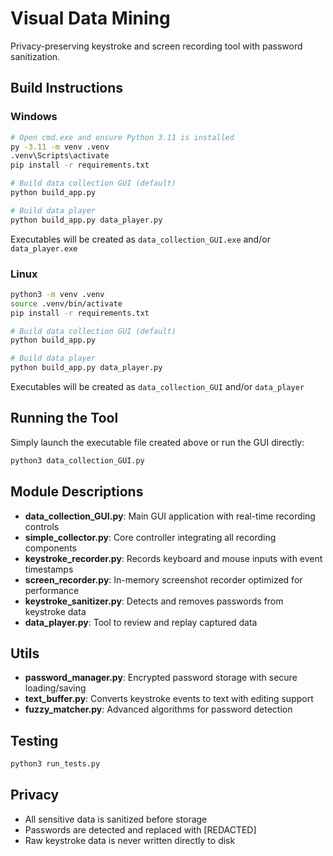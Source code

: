 # Visual Data Mining

Privacy-preserving keystroke and screen recording tool with password sanitization.

## Build Instructions

### Windows
```bash
# Open cmd.exe and ensure Python 3.11 is installed
py -3.11 -m venv .venv
.venv\Scripts\activate
pip install -r requirements.txt

# Build data collection GUI (default)
python build_app.py

# Build data player
python build_app.py data_player.py
```
Executables will be created as `data_collection_GUI.exe` and/or `data_player.exe`

### Linux
```bash
python3 -m venv .venv
source .venv/bin/activate
pip install -r requirements.txt

# Build data collection GUI (default)
python build_app.py

# Build data player
python build_app.py data_player.py
```
Executables will be created as `data_collection_GUI` and/or `data_player`

## Running the Tool
Simply launch the executable file created above or run the GUI directly:
```bash
python3 data_collection_GUI.py
```

## Module Descriptions

- **data_collection_GUI.py**: Main GUI application with real-time recording controls
- **simple_collector.py**: Core controller integrating all recording components
- **keystroke_recorder.py**: Records keyboard and mouse inputs with event timestamps
- **screen_recorder.py**: In-memory screenshot recorder optimized for performance
- **keystroke_sanitizer.py**: Detects and removes passwords from keystroke data
- **data_player.py**: Tool to review and replay captured data

## Utils
- **password_manager.py**: Encrypted password storage with secure loading/saving
- **text_buffer.py**: Converts keystroke events to text with editing support
- **fuzzy_matcher.py**: Advanced algorithms for password detection

## Testing
```bash
python3 run_tests.py
```

## Privacy 
- All sensitive data is sanitized before storage
- Passwords are detected and replaced with [REDACTED]
- Raw keystroke data is never written directly to disk